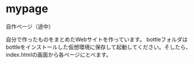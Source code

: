 # mypage
自作ページ（途中）

自分で作ったものをまとめたWebサイトを作っています。
bottleフォルダはbottleをインストールした仮想環境に保存して起動してください。そしたら、index.htmlの画面から各ページにとべます。
